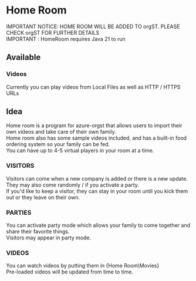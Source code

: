 # Home Room  
IMPORTANT NOTICE: HOME ROOM WILL BE ADDED TO orgST. PLEASE CHECK orgST FOR FURTHER DETAILS  
IMPORTANT : HomeRoom requires Java 21 to run  
  
## Available
### Videos  
Currently you can play videos from Local Files as well as HTTP / HTTPS URLs
  
## Idea
Home room is a program for azure-orgst that allows users to import their own videos and take care of their own family.  
Home room also has some sample videos included, and has a built-in food ordering system so your family can be fed.  
You can have up to 4-5 virtual players in your room at a time.  
  
### VISITORS  
Visitors can come when a new company is added or there is a new update.  
They may also come randomly / if you activate a party.  
If you'd like to keep a visitor, they can stay in your room until you kick them out or they leave on their own.  
  
### PARTIES  
You can activate party mode which allows your family to come together and share their favorite things.  
Visitors may appear in party mode.  
  
### VIDEOS  
You can watch videos by putting them in {Home Room\Movies}  
Pre-loaded videos will be updated from time to time.  
  